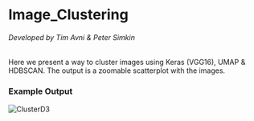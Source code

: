 # Image_Clustering
###### Developed by Tim Avni & Peter Simkin

Here we present a way to cluster images using Keras (VGG16), UMAP &amp; HDBSCAN. The output is a zoomable scatterplot with the images.

### Example Output
![ClusterD3](https://i.imgur.com/AEGUKpC.png)
